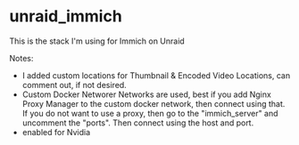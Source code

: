 # unraid_immich

This is the stack I'm using for Immich on Unraid

Notes:
- I added custom locations for Thumbnail & Encoded Video Locations, can comment out, if not desired.
- Custom Docker Networer Networks are used, best if you add Nginx Proxy Manager to the custom docker network, then connect using that.  If you do not want to use a proxy, then go to the "immich_server" and uncomment the "ports".  Then connect using the host and port.
- enabled for Nvidia
